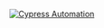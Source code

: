 [![Cypress Automation](https://img.shields.io/endpoint?url=https://cloud.cypress.io/badge/simple/cxmsou&style=flat&logo=cypress)](https://cloud.cypress.io/projects/cxmsou/runs)
